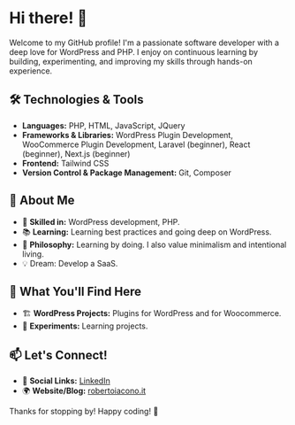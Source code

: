 # Hi there! 👋

Welcome to my GitHub profile! I'm a passionate software developer with a deep love for WordPress and PHP. I enjoy on continuous learning by building, experimenting, and improving my skills through hands-on experience.

## 🛠️ Technologies & Tools
- **Languages:** PHP, HTML, JavaScript, JQuery
- **Frameworks & Libraries:** WordPress Plugin Development, WooCommerce Plugin Development, Laravel (beginner), React (beginner), Next.js (beginner)
- **Frontend:** Tailwind CSS
- **Version Control & Package Management:** Git, Composer

## 🚀 About Me
- 🔧 **Skilled in:** WordPress development, PHP.
- 📚 **Learning:** Learning best practices and going deep on WordPress.
- 🎯 **Philosophy:** Learning by doing. I also value minimalism and intentional living.
- 💡 Dream: Develop a SaaS.

## 📌 What You'll Find Here
- 🏗️ **WordPress Projects:** Plugins for WordPress and for Woocommerce.
- 🌱 **Experiments:** Learning projects.

## 📫 Let's Connect!
- 🔗 **Social Links:** [LinkedIn](https://www.linkedin.com/in/roberto-iacono-57597131/)  
- 🌍 **Website/Blog:** [robertoiacono.it](https://www.robertoiacono.it/)

Thanks for stopping by! Happy coding! 🚀


